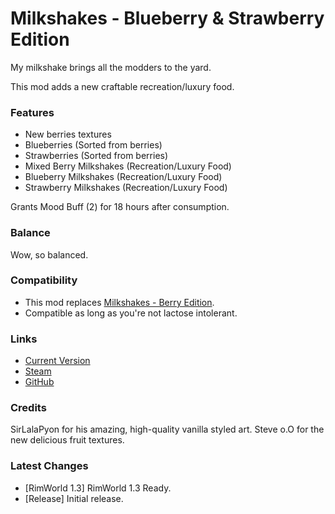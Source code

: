 # Milkshakes - Blueberry & Strawberry Edition

My milkshake brings all the modders to the yard.

This mod adds a new craftable recreation/luxury food.

### Features

- New berries textures
- Blueberries (Sorted from berries)
- Strawberries (Sorted from berries)
- Mixed Berry Milkshakes (Recreation/Luxury Food)
- Blueberry Milkshakes (Recreation/Luxury Food)
- Strawberry Milkshakes (Recreation/Luxury Food)

Grants Mood Buff (2) for 18 hours after consumption.

### Balance

Wow, so balanced.

### Compatibility

- This mod replaces [Milkshakes - Berry Edition](https://steamcommunity.com/sharedfiles/filedetails/?id=2595120517).
- Compatible as long as you're not lactose intolerant.

### Links

- [Current Version](https://github.com/Sierra0001/Milkshakes---Berry-Edition/releases/tag/v1.2)
- [Steam](https://steamcommunity.com/sharedfiles/filedetails/?id=2649143849)
- [GitHub](https://github.com/Sierra0001/Milkshakes---Blueberry---Strawberry-Edition)

### Credits

SirLalaPyon for his amazing, high-quality vanilla styled art.
Steve o.O for the new delicious fruit textures.

### Latest Changes

- [RimWorld 1.3] RimWorld 1.3 Ready.
- [Release] Initial release.